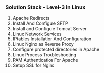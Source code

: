 ### Solution Stack - Level-3 in Linux

1. Apache Redirects
2. Install And Configure SFTP
3. Install and Configure Tomcat Server
4. Linux Network Services
5. IPtables Installation And Configuration
6. Linux Nginx as Reverse Proxy
7. Configure protected directories in Apache
8. Linux Process Troubleshooting
9. PAM Authentication For Apache
10. Setup SSL for Nginx
